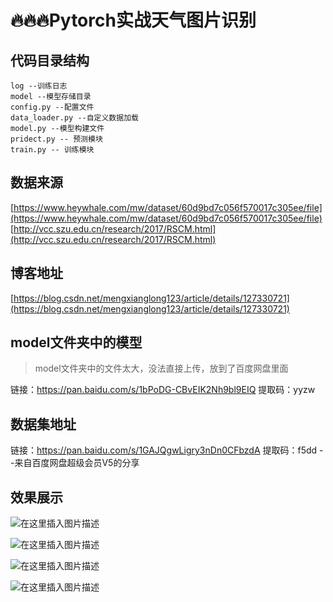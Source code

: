 # 🔥🔥🔥Pytorch实战天气图片识别
## 代码目录结构
```shell
log --训练日志
model --模型存储目录
config.py --配置文件
data_loader.py --自定义数据加载
model.py --模型构建文件
pridect.py -- 预测模块
train.py -- 训练模块 
```
## 数据来源
[https://www.heywhale.com/mw/dataset/60d9bd7c056f570017c305ee/file](https://www.heywhale.com/mw/dataset/60d9bd7c056f570017c305ee/file)
[http://vcc.szu.edu.cn/research/2017/RSCM.html](http://vcc.szu.edu.cn/research/2017/RSCM.html)

## 博客地址
[https://blog.csdn.net/mengxianglong123/article/details/127330721](https://blog.csdn.net/mengxianglong123/article/details/127330721)

## model文件夹中的模型

> model文件夹中的文件太大，没法直接上传，放到了百度网盘里面

链接：https://pan.baidu.com/s/1bPoDG-CBvEIK2Nh9bl9EIQ 
提取码：yyzw

## 数据集地址
链接：https://pan.baidu.com/s/1GAJQgwLigry3nDn0CFbzdA 
提取码：f5dd 
--来自百度网盘超级会员V5的分享

## 效果展示

![在这里插入图片描述](https://img-blog.csdnimg.cn/c82985643aae40f2aa2c456db5da8296.gif)

![在这里插入图片描述](https://img-blog.csdnimg.cn/4b0dc264d86c4410951431da19aee89b.gif#pic_center)

![在这里插入图片描述](https://img-blog.csdnimg.cn/c8042e61809e4c7f8f3140509fcc8106.gif#pic_center)

![在这里插入图片描述](https://img-blog.csdnimg.cn/d8fc78e9361043618fe5b09c920014f0.gif#pic_center)
